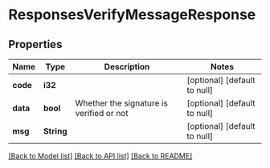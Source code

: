 # ResponsesVerifyMessageResponse

## Properties
Name | Type | Description | Notes
------------ | ------------- | ------------- | -------------
**code** | **i32** |  | [optional] [default to null]
**data** | **bool** | Whether the signature is verified or not | [optional] [default to null]
**msg** | **String** |  | [optional] [default to null]

[[Back to Model list]](../README.md#documentation-for-models) [[Back to API list]](../README.md#documentation-for-api-endpoints) [[Back to README]](../README.md)


